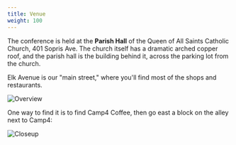 ```yaml
---
title: Venue
weight: 100
---
```


The conference is held at the **Parish Hall** of the Queen of All Saints
Catholic Church, 401 Sopris Ave. The church itself has a dramatic arched copper
roof, and the parish hall is the building behind it, across the parking lot
from the church.

Elk Avenue is our "main street," where you'll find most of the shops and
restaurants.

![Overview](/images/OverView.png)

One way to find it is to find Camp4 Coffee, then go east a block on the alley
next to Camp4:

![Closeup](/images/Closeup.png)
